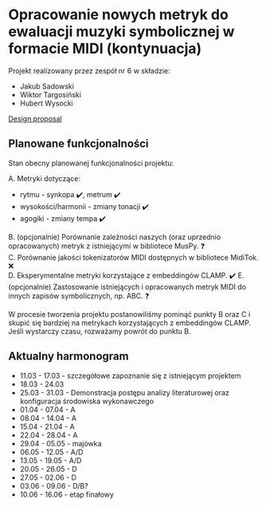 # Opracowanie nowych metryk do ewaluacji muzyki symbolicznej w formacie MIDI (kontynuacja)

Projekt realizowany przez zespół nr 6 w składzie:

- Jakub Sadowski
- Wiktor Targosiński
- Hubert Wysocki

[Design proposal](DESIGN_PROPOSAL.md)

## Planowane funkcjonalności

Stan obecny planowanej funkcjonalności projektu:

A. Metryki dotyczące:

- rytmu - synkopa ✔️, metrum ✔️
- wysokości/harmonii - zmiany tonacji ✔️
- agogiki - zmiany tempa ✔️

B. (opcjonalnie) Porównanie zależności naszych (oraz uprzednio opracowanych) metryk z istniejącymi w bibliotece MusPy. ❓  
C. Porównanie jakości tokenizatorów MIDI dostępnych w bibliotece MidiTok. ❌  
D. Eksperymentalne metryki korzystające z embeddingów CLAMP. ✔️ 
E. (opcjonalnie) Zastosowanie istniejących i opracowanych metryk MIDI do innych zapisów symbolicznych, np. ABC. ❓  

W procesie tworzenia projektu postanowiliśmy pominąć punkty B oraz C i skupić się bardziej na metrykach korzystających z embeddingów CLAMP. Jeśli wystarczy czasu, rozważamy powrót do punktu B.

## Aktualny harmonogram

- 11.03 - 17.03 - szczegółowe zapoznanie się z istniejącym projektem
- 18.03 - 24.03  
- 25.03 - 31.03 - Demonstracja postępu analizy literaturowej oraz konfiguracja środowiska wykonawczego
- 01.04 - 07.04 - A
- 08.04 - 14.04 - A
- 15.04 - 21.04 - A  
- 22.04 - 28.04 - A
- 29.04 - 05.05 - majówka
- 06.05 - 12.05 - A/D
- 13.05 - 19.05 - A/D
- 20.05 - 26.05 - D
- 27.05 - 02.06 - D
- 03.06 - 09.06 - D/B?
- 10.06 - 16.06 - etap finałowy
